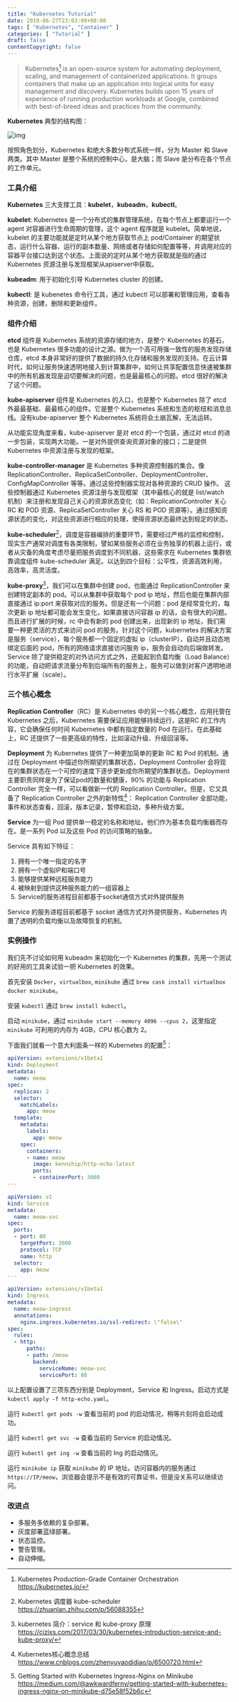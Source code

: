```yaml
---
title: "Kubernetes Tutorial"
date: 2019-06-27T23:03:09+08:00
tags: [ "Kubernetes", "Container" ]
categories: [ "Tutorial" ]
draft: false
contentCopyright: false
---
```


> Kubernetes[^k8s] is an open-source system for automating deployment, scaling, and management of containerized applications.
> It groups containers that make up an application into logical units for easy management and discovery. Kubernetes builds upon 15 years of experience of running production workloads at Google, combined with best-of-breed ideas and practices from the community.

<!--more-->

__Kubernetes__ 典型的结构图：

![img](https://tc.tosone.cn/20190703175351.png)

按照角色划分，Kubernetes 和绝大多数分布式系统一样，分为 Master 和 Slave 两类。其中 Master 是整个系统的控制中心，是大脑；而 Slave 是分布在各个节点的工作单元。

### 工具介绍

__Kubernetes__ 三大支撑工具：__kubelet__，__kubeadm__，__kubectl__。

__kubelet__: Kubernetes 是一个分布式的集群管理系统，在每个节点上都要运行一个 agent 对容器进行生命周期的管理，这个 agent 程序就是 kubelet。简单地说，kubelet 的主要功能就是定时从某个地方获取节点上 pod/Container 的期望状态，运行什么容器、运行的副本数量、网络或者存储如何配置等等，并调用对应的容器平台接口达到这个状态。上面说的定时从某个地方获取就是指的通过 Kubernetes 资源注册与发现框架从apiserver中获取。

__kubeadm__: 用于初始化引导 Kubernetes cluster 的创建。

__kubectl__: 是 kubenetes 命令行工具，通过 kubectl 可以部署和管理应用，查看各种资源，创建，删除和更新组件。

### 组件介绍

__etcd__ 组件是 Kubernetes 系统的资源存储的地方，是整个 Kubernetes 的基石，也是 Kubernetes 很多功能的设计之源。做为一个高可用强一致性的服务发现存储仓库，etcd 本身非常好的提供了数据的持久化存储和服务发现的支持。在云计算时代，如何让服务快速透明地接入到计算集群中，如何让共享配置信息快速被集群中的所有机器发现是迫切要解决的问题，也是最最核心的问题。etcd 很好的解决了这个问题。

__kube-apiserver__ 组件是 Kubernetes 的入口，也是整个 Kubernetes 除了 etcd 外最最基础、最最核心的组件。它是整个 Kubernetes 系统和生态的枢纽和消息总线。没有kube-apiserver 整个 Kubernetes 系统将会土崩瓦解，无法运转。

从功能实现角度来看，kube-apiserver 是对 etcd 的一个包装，通过对 etcd 的进一步包装，实现两大功能。一是对外提供查询资源对象的接口；二是提供 Kubernetes 中资源注册与发现的框架。

__kube-controller-manager__ 是 Kubernetes 多种资源控制器的集合。像 ReplicationController、ReplicaSetController、DeploymentController、ConfigMapController 等等。通过这些控制器实现对各种资源的 CRUD 操作。 这些控制器通过 Kubernetes 资源注册与发现框架（其中最核心的就是 list/watch 机制）来注册和发现自己关心的资源状态变化（如：ReplicationController 关心 RC 和 POD 资源、ReplicaSetController 关心 RS 和 POD 资源等）。通过感知资源状态的变化，对这些资源进行相应的处理，使得资源状态最终达到规定的状态。

__kube-scheduler__[^kube-scheduler]，调度是容器编排的重要环节，需要经过严格的监控和控制，现实生产通常对调度有各类限制，譬如某些服务必须在业务独享的机器上运行，或者从灾备的角度考虑尽量把服务调度到不同机器，这些需求在 Kubernetes 集群依靠调度组件 kube-scheduler 满足。以达到四个目标：公平性，资源高效利用，高效率，高灵活度。

__kube-proxy__[^kube-proxy]，我们可以在集群中创建 pod，也能通过 ReplicationController 来创建特定副本的 pod。可以从集群中获取每个 pod ip 地址，然后也能在集群内部直接通过 ip:port 来获取对应的服务。但是还有一个问题：pod 是经常变化的，每次更新 ip 地址都可能会发生变化，如果直接访问容器 ip 的话，会有很大的问题。而且进行扩展的时候，rc 中会有新的 pod 创建出来，出现新的 ip 地址，我们需要一种更灵活的方式来访问 pod 的服务。针对这个问题，kubernetes 的解决方案是服务（service），每个服务都一个固定的虚拟 ip（clusterIP），自动并且动态地绑定后面的 pod，所有的网络请求直接访问服务 ip，服务会自动向后端做转发。Service 除了提供稳定的对外访问方式之外，还能起到负载均衡（Load Balance）的功能，自动把请求流量分布到后端所有的服务上，服务可以做到对客户透明地进行水平扩展（scale）。

### 三个核心概念

__Replication Controller__（RC）是 Kubernetes 中的另一个核心概念，应用托管在 Kubernetes 之后，Kubernetes 需要保证应用能够持续运行，这是RC 的工作内容，它会确保任何时间 Kubernetes 中都有指定数量的 Pod 在运行。在此基础上，RC 还提供了一些更高级的特性，比如滚动升级、升级回滚等。

__Deployment__ 为 Kubernetes 提供了一种更加简单的更新 RC 和 Pod 的机制。通过在 Deployment 中描述你所期望的集群状态，Deployment Controller 会将现在的集群状态在一个可控的速度下逐步更新成你所期望的集群状态。Deployment 主要职责同样是为了保证pod的数量和健康，90% 的功能与 Replication Controller 完全一样，可以看做新一代的 Replication Controller。但是，它又具备了 Replication Controller 之外的新特性[^Deployment]：
Replication Controller 全部功能，事件和状态查看，回滚，版本记录，暂停和启动，多种升级方案。

__Service__ 为一组 Pod 提供单一稳定的名称和地址。他们作为基本负载均衡器而存在。是一系列 Pod 以及这些 Pod 的访问策略的抽象。

Service 具有如下特征：

1. 拥有一个唯一指定的名字
2. 拥有一个虚拟IP和端口号
3. 能够提供某种远程服务能力
4. 被映射到提供这种服务能力的一组容器上
5. Service的服务进程目前都基于socket通信方式对外提供服务

Service 的服务进程目前都基于 socket 通信方式对外提供服务，Kubernetes 内置了透明的负载均衡以及故障恢复的机制。

### 实例操作

我们先不讨论如何用 kubeadm 来初始化一个 Kubernetes 的集群，先用一个测试的好用的工具来试验一把 Kubernetes 的效果。

首先安装 `Docker`，`virtualbox`, `minikube` 通过 `brew cask install virtualbox docker minikube`。

安装 `kubectl` 通过 `brew install kubectl`。

启动 `minikube`，通过 `minikube start --memory 4096 --cpus 2`，这里指定 `minikube` 可利用的内存为 4GB，CPU 核心数为 2。

下面我们就看一个意大利面条一样的 Kubernetes 的配置[^sample]：

``` yaml
apiVersion: extensions/v1beta1
kind: Deployment
metadata:
  name: meow
spec:
  replicas: 2
  selector:
    matchLabels:
      app: meow
  template:
    metadata:
      labels:
        app: meow
    spec:
      containers:
      - name: meow
        image: kennship/http-echo:latest
        ports:
        - containerPort: 3000
---

apiVersion: v1
kind: Service
metadata:
  name: meow-svc
spec:
  ports:
  - port: 80
    targetPort: 3000
    protocol: TCP
    name: http
  selector:
    app: meow
---

apiVersion: extensions/v1beta1
kind: Ingress
metadata:
  name: meow-ingress
  annotations:
    nginx.ingress.kubernetes.io/ssl-redirect: \"false\"
spec:
  rules:
  - http:
      paths:
      - path: /meow
        backend:
          serviceName: meow-svc
          servicePort: 80
```

以上配置设置了三项东西分别是 Deployment，Service 和 Ingress。启动方式是 `kubectl apply -f http-echo.yaml`。

运行 `kubectl get pods -w` 查看当前的 pod 的启动情况，稍等片刻将会启动成功。

运行 `kubectl get svc -w` 查看当前的 Service 的启动情况。

运行 `kubectl get ing -w` 查看当前的 Ing 的启动情况。

运行 `minikube ip` 获取 `minikube` 的 IP 地址。访问容器内的服务通过 `https://IP/meow`，浏览器会提示不是有效的可靠证书，但是没关系可以继续访问。

### 改进点

- 多服务多依赖的复杂部署。
- 灰度部署蓝绿部署。
- 状态监控。
- 警告管理。
- 自动伸缩。

[^k8s]: Kubernetes Production-Grade Container Orchestration <https://kubernetes.io/>
[^kube-scheduler]: Kubernetes 调度器 kube-scheduler <https://zhuanlan.zhihu.com/p/56088355>
[^kube-proxy]: kubernetes 简介：service 和 kube-proxy 原理 <https://cizixs.com/2017/03/30/kubernetes-introduction-service-and-kube-proxy/>
[^Deployment]: Kubernetes核心概念总结 <https://www.cnblogs.com/zhenyuyaodidiao/p/6500720.html>
[^sample]: Getting Started with Kubernetes Ingress-Nginx on Minikube <https://medium.com/@awkwardferny/getting-started-with-kubernetes-ingress-nginx-on-minikube-d75e58f52b6c>
